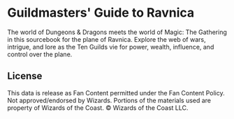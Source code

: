 # Guildmasters' Guide to Ravnica

The world of Dungeons & Dragons meets the world of Magic: The Gathering in this sourcebook for the plane of Ravnica. Explore the web of wars, intrigue, and lore as the Ten Guilds vie for power, wealth, influence, and control over the plane.

## License

This data is release as Fan Content permitted under the Fan Content Policy. Not approved/endorsed by Wizards. Portions of the materials used are property of Wizards of the Coast. © Wizards of the Coast LLC.
